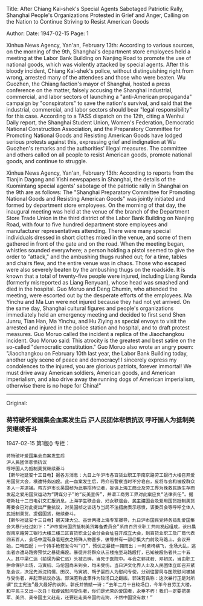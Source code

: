 Title: After Chiang Kai-shek's Special Agents Sabotaged Patriotic Rally, Shanghai People's Organizations Protested in Grief and Anger, Calling on the Nation to Continue Striving to Resist American Goods

Author: 
Date: 1947-02-15
Page: 1

Xinhua News Agency, Yan'an, February 13th: According to various sources, on the morning of the 9th, Shanghai's department store employees held a meeting at the Labor Bank Building on Nanjing Road to promote the use of national goods, which was violently attacked by special agents. After this bloody incident, Chiang Kai-shek's police, without distinguishing right from wrong, arrested many of the attendees and those who were beaten. Wu Guozhen, the Chiang faction's mayor of Shanghai, hosted a press conference on the matter, falsely accusing the Shanghai industrial, commercial, and labor sectors of launching a "anti-American propaganda" campaign by "conspirators" to save the nation's survival, and said that the industrial, commercial, and labor sectors should bear "legal responsibility" for this case. According to a TASS dispatch on the 12th, citing a Wenhui Daily report, the Shanghai Student Union, Women's Federation, Democratic National Construction Association, and the Preparatory Committee for Promoting National Goods and Resisting American Goods have lodged serious protests against this, expressing grief and indignation at Wu Guozhen's remarks and the authorities' illegal measures. The committee and others called on all people to resist American goods, promote national goods, and continue to struggle.

Xinhua News Agency, Yan'an, February 13th: According to reports from the Tianjin Dagong and Yishi newspapers in Shanghai, the details of the Kuomintang special agents' sabotage of the patriotic rally in Shanghai on the 9th are as follows: The "Shanghai Preparatory Committee for Promoting National Goods and Resisting American Goods" was jointly initiated and formed by department store employees. On the morning of that day, the inaugural meeting was held at the venue of the branch of the Department Store Trade Union in the third district of the Labor Bank Building on Nanjing Road, with four to five hundred department store employees and manufacturer representatives attending. There were many special individuals dressed in short clothes mixed in the venue, and some of them gathered in front of the gate and on the road. When the meeting began, whistles sounded everywhere; a person holding a pistol seemed to give the order to "attack," and the ambushing thugs rushed out; for a time, tables and chairs flew, and the entire venue was in chaos. Those who escaped were also severely beaten by the ambushing thugs on the roadside. It is known that a total of twenty-five people were injured, including Liang Renda (formerly misreported as Liang Renyuan), whose head was smashed and died in the hospital. Guo Moruo and Deng Chumin, who attended the meeting, were escorted out by the desperate efforts of the employees. Ma Yinchu and Ma Lun were not injured because they had not yet arrived. On the same day, Shanghai cultural figures and people's organizations immediately held an emergency meeting and decided to first send Shen Junru, Tian Han, Ma Yinchu, and Hu Ziying as special envoys to visit the arrested and injured in the police station and hospital, and to draft protest measures. Guo Moruo called the incident a replica of the Jiaochangkou incident. Guo Moruo said: This atrocity is the greatest and best satire on the so-called "democratic constitution." Guo Moruo also wrote an angry poem: "Jiaochangkou on February 10th last year, the Labor Bank Building today, another ugly scene of peace and democracy! I sincerely express my condolences to the injured, you are glorious patriots, forever immortal! We must drive away American soldiers, American goods, and American imperialism, and also drive away the running dogs of American imperialism, otherwise there is no hope for China!"



<hr /> 

Original: 


### 蒋特破坏爱国集会血案发生后  沪人民团体悲愤抗议  呼吁国人为抵制美货继续奋斗

1947-02-15
第1版()
专栏：

    蒋特破坏爱国集会血案发生后
    沪人民团体悲愤抗议
    呼吁国人为抵制美货继续奋斗
    【新华社延安十三日电】据各方消息：九日上午沪市各百货业职工于南京路劳工银行大楼召开爱用国货大会，横遭特务凶殴。此一血案发生后，蒋介石警察当时不分皂白，反将与会和被殴群众多人一并逮捕。蒋方沪市长吴国桢为此事招待记者，妄诬上海工商业及劳工界为挽救民族生存而发起之爱用国货运动为“阴谋分子”的“反美宣传”，并谓工商劳工界对此案应负“法律责任”。据塔斯社十二日电引文汇报消息，上海学生联合会、妇女联谊会、民主建国会及爱用国货抵制美货筹委会已对此提出严重抗议，对吴国桢之谈话与当局不法措施表示悲愤，该委员会等呼吁全体人民抵制美货、提倡国货，继续奋斗。
    【新华社延安十三日电】据天津大公、益世两报上海专军报导，九日沪市国民党特务捣乱爱国集会大暴行经过如下：“沪市爱用国货抵制美货筹备委员会”系由百货业职工共同发起组成，该日晨假南京路劳工银行大楼三楼三区百货职业公会分会会址召开成立大会，到百货业职工及厂商代表四五百人，会场中混有身着短衣之特殊人物甚多，彼等并有一部＠集大门前及马路上。会议开始，口哨四起；一个持手枪若发令叫“打”，预伏之暴徒一拥而出；一时桌椅横飞，全场大乱，逃出者亦遭马路旁预伏之暴徒痛殴。暴徒并将群众从三楼拖至马路殴打，已知被殴伤者共二十五人，其中梁仁达（前误为粱仁远）头被击碎，当死于医院中。与会之郭沫若、邓初民，当由职工拚命保护出场，马寅初、马伦因尚未到会，均未受伤。当日沪文化界人士及人民团体立即召开紧急会议，决定先派沈钧儒、田汉、马寅初、胡子婴四人为慰问专使，分别往警局与医院慰问被捕与受伤者，并起草抗议办法。郭沫若称此事件为较场口之翻版。郭沫若氏称：这次暴行正是对所谓“民主宪法”最大最好的讽刺。郭氏并愤赋一诗：“去年二月十日较场口，今年今日劳工大楼，和平民主又出一次丑！我虔诚慰问受伤者，你们是光荣的爱国者，永垂不朽！我们一定要把美军、美货、美帝国主义赶走，还要赶走美帝国的走狗，不然中国没有救！”
